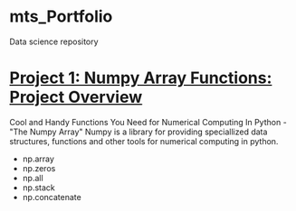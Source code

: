 # mts_Portfolio
Data science repository 

# [Project 1: Numpy Array Functions: Project Overview](https://github.com/mtsokanlawon/mts-data/blob/main/Assignment%202%20(Numpy%20Basics)/Numpy%20Array%20Operations%20-%20Assignment%20.ipynb)
Cool and Handy Functions You Need for Numerical Computing In Python - "The Numpy Array"
Numpy is a library for providing speciallized data structures, functions and other tools for numerical computing in python.
- np.array
- np.zeros
- np.all
- np.stack
- np.concatenate
[](/Images/download.png)
